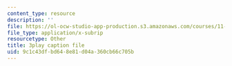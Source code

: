 ```yaml
---
content_type: resource
description: ''
file: https://ol-ocw-studio-app-production.s3.amazonaws.com/courses/11-601-introduction-to-environmental-policy-and-planning-fall-2016/9c1c43dfbd648e81d04a360cb66c705b_klPt8DrL5tc.srt
file_type: application/x-subrip
resourcetype: Other
title: 3play caption file
uid: 9c1c43df-bd64-8e81-d04a-360cb66c705b
---
```

